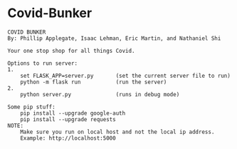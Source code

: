 # Covid-Bunker
    COVID BUNKER
    By: Phillip Applegate, Isaac Lehman, Eric Martin, and Nathaniel Shi

    Your one stop shop for all things Covid.

    Options to run server:
    1.
        set FLASK_APP=server.py       (set the current server file to run)
        python -m flask run           (run the server)
    2.
        python server.py              (runs in debug mode)

    Some pip stuff:
        pip install --upgrade google-auth
        pip install --upgrade requests
    NOTE:
        Make sure you run on local host and not the local ip address.
        Example: http://localhost:5000
